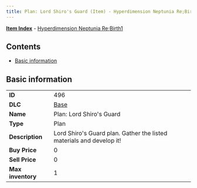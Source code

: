 ```yaml
---
title: Plan: Lord Shiro's Guard (Item) - Hyperdimension Neptunia Re;Birth1
---
```


[**Item Index**](/neptunia/rb1/item/index.html) - [Hyperdimension Neptunia Re;Birth1](/neptunia/rb1)

## Contents

- [Basic information](#basic-information)
## Basic information

|   |   |
| -- | -- |
| **ID** | 496 |
| **DLC** | [Base](/neptunia/rb1/dlc/1-base.html) |
| **Name** | Plan: Lord Shiro's Guard |
| **Type** | Plan |
| **Description** | Lord Shiro's Guard plan. Gather the listed materials and develop it! |
| **Buy Price** | 0 |
| **Sell Price** | 0 |
| **Max inventory** | 1 |
